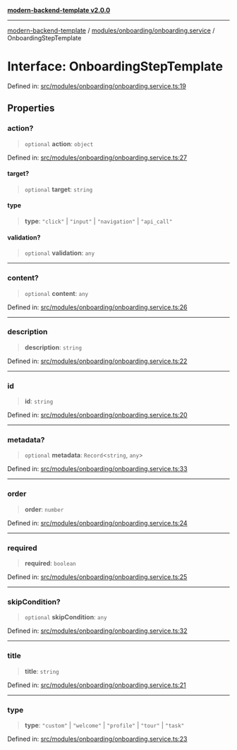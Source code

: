 [**modern-backend-template v2.0.0**](../../../../README.md)

***

[modern-backend-template](../../../../modules.md) / [modules/onboarding/onboarding.service](../README.md) / OnboardingStepTemplate

# Interface: OnboardingStepTemplate

Defined in: [src/modules/onboarding/onboarding.service.ts:19](https://github.com/maemreyo/saas-4cus-nodejs/blob/2a5b3f3aa11335dfa561e80e1feabb8e6084261e/src/modules/onboarding/onboarding.service.ts#L19)

## Properties

### action?

> `optional` **action**: `object`

Defined in: [src/modules/onboarding/onboarding.service.ts:27](https://github.com/maemreyo/saas-4cus-nodejs/blob/2a5b3f3aa11335dfa561e80e1feabb8e6084261e/src/modules/onboarding/onboarding.service.ts#L27)

#### target?

> `optional` **target**: `string`

#### type

> **type**: `"click"` \| `"input"` \| `"navigation"` \| `"api_call"`

#### validation?

> `optional` **validation**: `any`

***

### content?

> `optional` **content**: `any`

Defined in: [src/modules/onboarding/onboarding.service.ts:26](https://github.com/maemreyo/saas-4cus-nodejs/blob/2a5b3f3aa11335dfa561e80e1feabb8e6084261e/src/modules/onboarding/onboarding.service.ts#L26)

***

### description

> **description**: `string`

Defined in: [src/modules/onboarding/onboarding.service.ts:22](https://github.com/maemreyo/saas-4cus-nodejs/blob/2a5b3f3aa11335dfa561e80e1feabb8e6084261e/src/modules/onboarding/onboarding.service.ts#L22)

***

### id

> **id**: `string`

Defined in: [src/modules/onboarding/onboarding.service.ts:20](https://github.com/maemreyo/saas-4cus-nodejs/blob/2a5b3f3aa11335dfa561e80e1feabb8e6084261e/src/modules/onboarding/onboarding.service.ts#L20)

***

### metadata?

> `optional` **metadata**: `Record`\<`string`, `any`\>

Defined in: [src/modules/onboarding/onboarding.service.ts:33](https://github.com/maemreyo/saas-4cus-nodejs/blob/2a5b3f3aa11335dfa561e80e1feabb8e6084261e/src/modules/onboarding/onboarding.service.ts#L33)

***

### order

> **order**: `number`

Defined in: [src/modules/onboarding/onboarding.service.ts:24](https://github.com/maemreyo/saas-4cus-nodejs/blob/2a5b3f3aa11335dfa561e80e1feabb8e6084261e/src/modules/onboarding/onboarding.service.ts#L24)

***

### required

> **required**: `boolean`

Defined in: [src/modules/onboarding/onboarding.service.ts:25](https://github.com/maemreyo/saas-4cus-nodejs/blob/2a5b3f3aa11335dfa561e80e1feabb8e6084261e/src/modules/onboarding/onboarding.service.ts#L25)

***

### skipCondition?

> `optional` **skipCondition**: `any`

Defined in: [src/modules/onboarding/onboarding.service.ts:32](https://github.com/maemreyo/saas-4cus-nodejs/blob/2a5b3f3aa11335dfa561e80e1feabb8e6084261e/src/modules/onboarding/onboarding.service.ts#L32)

***

### title

> **title**: `string`

Defined in: [src/modules/onboarding/onboarding.service.ts:21](https://github.com/maemreyo/saas-4cus-nodejs/blob/2a5b3f3aa11335dfa561e80e1feabb8e6084261e/src/modules/onboarding/onboarding.service.ts#L21)

***

### type

> **type**: `"custom"` \| `"welcome"` \| `"profile"` \| `"tour"` \| `"task"`

Defined in: [src/modules/onboarding/onboarding.service.ts:23](https://github.com/maemreyo/saas-4cus-nodejs/blob/2a5b3f3aa11335dfa561e80e1feabb8e6084261e/src/modules/onboarding/onboarding.service.ts#L23)
